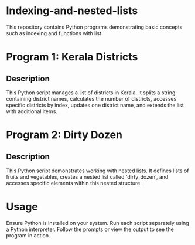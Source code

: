 # Indexing-and-nested-lists
This repository contains Python programs demonstrating basic concepts such as indexing and functions with list.
# Program 1: Kerala Districts
## Description
This Python script manages a list of districts in Kerala. It splits a string containing district names, calculates the number of districts, accesses specific districts by index, updates one district name, and extends the list with additional items.
# Program 2: Dirty Dozen
## Description
This Python script demonstrates working with nested lists. It defines lists of fruits and vegetables, creates a nested list called 'dirty_dozen', and accesses specific elements within this nested structure.
# Usage
Ensure Python is installed on your system.
Run each script separately using a Python interpreter.
Follow the prompts or view the output to see the program in action.
